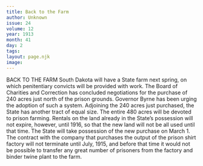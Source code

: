 ```yaml
---
title: Back to the Farm
author: Unknown
issue: 24
volume: 12
year: 1913
month: 41
day: 2
tags:
layout: page.njk
image:
---
```

BACK TO THE FARM   South Dakota will have a State farm next spring, on which penitentiary convicts will be provided with work. The Board of Charities and Correction has concluded negotiations for the purchase of 240 acres just north of the prison grounds. Governor Byrne has been urging the adoption of such a system.    Adjoining the 240 acres just purchased, the State has another tract of equal size. The entire 480 acres will be devoted to prison farming. Rentals on the land already in the State’s possession will not expire, however, until 1916, so that the new land will not be all used until that time. The State will take possession of the new purchase on March 1.    The contract with the company that purchases the output of the prison shirt factory will not terminate until July, 1915, and before that time it would not be possible to transfer any great number of prisoners from the factory and binder twine plant to the farm. 

